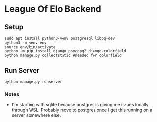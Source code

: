 # League Of Elo Backend

## Setup
```
sudo apt install python3-venv postgresql libpq-dev
python3 -m venv env
source env/bin/activate
python -m pip install django psycopg2 django-colorfield
python manage.py collectstatic #needed for colorfield
```

## Run Server
```
python manage.py runserver
```

### Notes
* I'm starting with sqlite because postgres is giving me issues locally through WSL. Probably move to postgres once I get this running on a server somewhere else.


